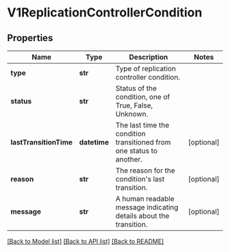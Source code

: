 # V1ReplicationControllerCondition

## Properties
Name | Type | Description | Notes
------------ | ------------- | ------------- | -------------
**type** | **str** | Type of replication controller condition. | 
**status** | **str** | Status of the condition, one of True, False, Unknown. | 
**lastTransitionTime** | **datetime** | The last time the condition transitioned from one status to another. | [optional] 
**reason** | **str** | The reason for the condition&#39;s last transition. | [optional] 
**message** | **str** | A human readable message indicating details about the transition. | [optional] 

[[Back to Model list]](../README.md#documentation-for-models) [[Back to API list]](../README.md#documentation-for-api-endpoints) [[Back to README]](../README.md)


